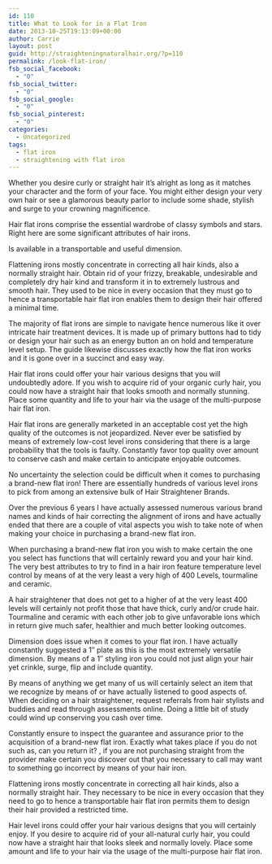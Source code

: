 ```yaml
---
id: 110
title: What to Look for in a Flat Iron
date: 2013-10-25T19:13:09+00:00
author: Carrie
layout: post
guid: http://straighteningnaturalhair.org/?p=110
permalink: /look-flat-iron/
fsb_social_facebook:
  - "0"
fsb_social_twitter:
  - "0"
fsb_social_google:
  - "0"
fsb_social_pinterest:
  - "0"
categories:
  - Uncategorized
tags:
  - flat iron
  - straightening with flat iron
---
```

Whether you desire curly or straight hair it&#8217;s alright as long as it matches your character and the form of your face. You might either design your very own hair or see a glamorous beauty parlor to include some shade, stylish and surge to your crowning magnificence.

Hair flat irons comprise the essential wardrobe of classy symbols and stars. Right here are some significant attributes of hair irons.
  
Is available in a transportable and useful dimension.

Flattening irons mostly concentrate in correcting all hair kinds, also a normally straight hair. Obtain rid of your frizzy, breakable, undesirable and completely dry hair kind and transform it in to extremely lustrous and smooth hair. They used to be nice in every occasion that they must go to hence a transportable hair flat iron enables them to design their hair offered a minimal time.

The majority of flat irons are simple to navigate hence numerous like it over intricate hair treatment devices. It is made up of primary buttons had to tidy or design your hair such as an energy button an on hold and temperature level setup. The guide likewise discusses exactly how the flat iron works and it is gone over in a succinct and easy way.

Hair flat irons could offer your hair various designs that you will undoubtedly adore. If you wish to acquire rid of your organic curly hair, you could now have a straight hair that looks smooth and normally stunning. Place some quantity and life to your hair via the usage of the multi-purpose hair flat iron.

Hair flat irons are generally marketed in an acceptable cost yet the high quality of the outcomes is not jeopardized. Never ever be satisfied by means of extremely low-cost level irons considering that there is a large probability that the tools is faulty. Constantly favor top quality over amount to conserve cash and make certain to anticipate enjoyable outcomes.

No uncertainty the selection could be difficult when it comes to purchasing a brand-new flat iron! There are essentially hundreds of various level irons to pick from among an extensive bulk of Hair Straightener Brands.
  
Over the previous 6 years I have actually assessed numerous various brand names and kinds of hair correcting the alignment of irons and have actually ended that there are a couple of vital aspects you wish to take note of when making your choice in purchasing a brand-new flat iron.

When purchasing a brand-new flat iron you wish to make certain the one you select has functions that will certainly reward you and your hair kind. The very best attributes to try to find in a hair iron feature temperature level control by means of at the very least a very high of 400 Levels, tourmaline and ceramic.

A hair straightener that does not get to a higher of at the very least 400 levels will certainly not profit those that have thick, curly and/or crude hair. Tourmaline and ceramic with each other job to give unfavorable ions which in return give much safer, healthier and much better looking outcomes.

Dimension does issue when it comes to your flat iron. I have actually constantly suggested a 1&#8243; plate as this is the most extremely versatile dimension. By means of a 1&#8243; styling iron you could not just align your hair yet crinkle, surge, flip and include quantity.

By means of anything we get many of us will certainly select an item that we recognize by means of or have actually listened to good aspects of. When deciding on a hair straightener, request referrals from hair stylists and buddies and read through assessments online. Doing a little bit of study could wind up conserving you cash over time.

Constantly ensure to inspect the guarantee and assurance prior to the acquisition of a brand-new flat iron. Exactly what takes place if you do not such as, can you return it? , if you are not purchasing straight from the provider make certain you discover out that you necessary to call may want to something go incorrect by means of your hair iron.

Flattening irons mostly concentrate in correcting all hair kinds, also a normally straight hair. They necessary to be nice in every occasion that they need to go to hence a transportable hair flat iron permits them to design their hair provided a restricted time.

Hair level irons could offer your hair various designs that you will certainly enjoy. If you desire to acquire rid of your all-natural curly hair, you could now have a straight hair that looks sleek and normally lovely. Place some amount and life to your hair via the usage of the multi-purpose hair flat iron.